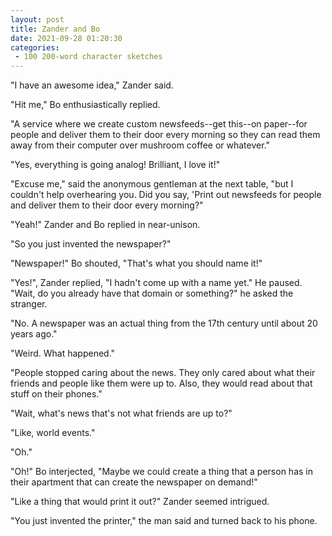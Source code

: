 ```yaml
---
layout: post
title: Zander and Bo
date: 2021-09-28 01:20:30
categories:
 - 100 200-word character sketches
---
```


"I have an awesome idea," Zander said.

"Hit me," Bo enthusiastically replied.

"A service where we create custom newsfeeds--get this--on paper--for people and deliver them to their door every morning so they can read them away from their computer over mushroom coffee or whatever."

"Yes, everything is going analog! Brilliant, I love it!"

"Excuse me," said the anonymous gentleman at the next table, "but I couldn't help overhearing you. Did you say, 'Print out newsfeeds for people and deliver them to their door every morning?"

"Yeah!" Zander and Bo replied in near-unison.

"So you just invented the newspaper?"

"Newspaper!" Bo shouted, "That's what you should name it!"

"Yes!", Zander replied, "I hadn't come up with a name yet." He paused. "Wait, do you already have that domain or something?" he asked the stranger.

"No. A newspaper was an actual thing from the 17th century until about 20 years ago."

"Weird. What happened."

"People stopped caring about the news. They only cared about what their friends and people like them were up to. Also, they would read about that stuff on their phones."

"Wait, what's news that's not what friends are up to?"

"Like, world events."

"Oh."

"Oh!" Bo interjected, "Maybe we could create a thing that a person has in their apartment that can create the newspaper on demand!"

"Like a thing that would print it out?" Zander seemed intrigued.&nbsp;

"You just invented the printer," the man said and turned back to his phone.
